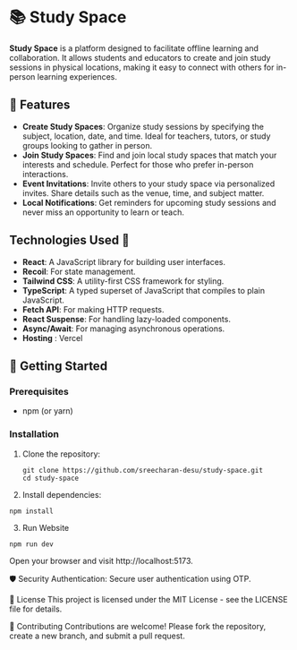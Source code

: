# 📚 Study Space

**Study Space** is a platform designed to facilitate offline learning and collaboration. It allows students and educators to create and join study sessions in physical locations, making it easy to connect with others for in-person learning experiences.

## 🌟 Features

- **Create Study Spaces**: Organize study sessions by specifying the subject, location, date, and time. Ideal for teachers, tutors, or study groups looking to gather in person.
- **Join Study Spaces**: Find and join local study spaces that match your interests and schedule. Perfect for those who prefer in-person interactions.
- **Event Invitations**: Invite others to your study space via personalized invites. Share details such as the venue, time, and subject matter.
- **Local Notifications**: Get reminders for upcoming study sessions and never miss an opportunity to learn or teach.

## Technologies Used 🚀

- **React**: A JavaScript library for building user interfaces.
- **Recoil**: For state management.
- **Tailwind CSS**: A utility-first CSS framework for styling.
- **TypeScript**: A typed superset of JavaScript that compiles to plain JavaScript.
- **Fetch API**: For making HTTP requests.
- **React Suspense**: For handling lazy-loaded components.
- **Async/Await**: For managing asynchronous operations.
- **Hosting** : Vercel

## 🚀 Getting Started

### Prerequisites

- npm (or yarn)

### Installation

1. Clone the repository:
   ```
   git clone https://github.com/sreecharan-desu/study-space.git
   cd study-space
   ```
2. Install dependencies:
  ```
  npm install
  ```
3. Run Website
  ```
  npm run dev
  ```


Open your browser and visit http://localhost:5173.

🛡️ Security
Authentication: Secure user authentication using OTP.

📄 License
This project is licensed under the MIT License - see the LICENSE file for details.

🤝 Contributing
Contributions are welcome! Please fork the repository, create a new branch, and submit a pull request.
   
